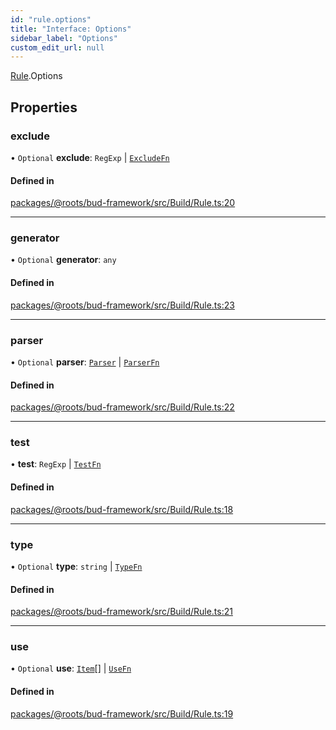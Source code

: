 ```yaml
---
id: "rule.options"
title: "Interface: Options"
sidebar_label: "Options"
custom_edit_url: null
---
```


[Rule](../modules/rule.md).Options

## Properties

### exclude

• `Optional` **exclude**: `RegExp` \| [`ExcludeFn`](../modules/rule.md#excludefn)

#### Defined in

[packages/@roots/bud-framework/src/Build/Rule.ts:20](https://github.com/roots/bud/blob/aefb67c5/packages/@roots/bud-framework/src/Build/Rule.ts#L20)

___

### generator

• `Optional` **generator**: `any`

#### Defined in

[packages/@roots/bud-framework/src/Build/Rule.ts:23](https://github.com/roots/bud/blob/aefb67c5/packages/@roots/bud-framework/src/Build/Rule.ts#L23)

___

### parser

• `Optional` **parser**: [`Parser`](../modules/rule.md#parser) \| [`ParserFn`](../modules/rule.md#parserfn)

#### Defined in

[packages/@roots/bud-framework/src/Build/Rule.ts:22](https://github.com/roots/bud/blob/aefb67c5/packages/@roots/bud-framework/src/Build/Rule.ts#L22)

___

### test

• **test**: `RegExp` \| [`TestFn`](../modules/rule.md#testfn)

#### Defined in

[packages/@roots/bud-framework/src/Build/Rule.ts:18](https://github.com/roots/bud/blob/aefb67c5/packages/@roots/bud-framework/src/Build/Rule.ts#L18)

___

### type

• `Optional` **type**: `string` \| [`TypeFn`](../modules/rule.md#typefn)

#### Defined in

[packages/@roots/bud-framework/src/Build/Rule.ts:21](https://github.com/roots/bud/blob/aefb67c5/packages/@roots/bud-framework/src/Build/Rule.ts#L21)

___

### use

• `Optional` **use**: [`Item`](item.md)[] \| [`UseFn`](../modules/rule.md#usefn)

#### Defined in

[packages/@roots/bud-framework/src/Build/Rule.ts:19](https://github.com/roots/bud/blob/aefb67c5/packages/@roots/bud-framework/src/Build/Rule.ts#L19)
